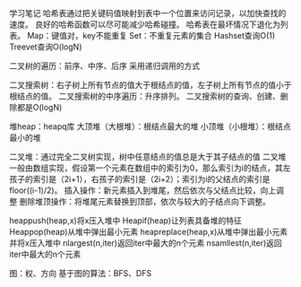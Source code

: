 学习笔记
哈希表通过把关键码值映射到表中一个位置来访问记录，以加快查找的速度。
良好的哈希函数可以尽可能减少哈希碰撞。
哈希表在最坏情况下退化为列表。
Map：键值对，key不能重复
Set：不重复元素的集合
Hashset查询O(1)
Treevet查询O(logN)

二叉树的遍历：前序、中序、后序
采用递归调用的方式

二叉搜索树：右子树上所有节点的值大于根结点的值，左子树上所有节点的值小于根结点的值。
二叉搜索树的中序遍历：升序排列。
二叉搜索树的查询、创建、删除都是O(logN)

堆heap：heapq库
大顶堆（大根堆）：根结点最大的堆
小顶堆（小根堆）：根结点最小的堆

二叉堆：通过完全二叉树实现，树中任意结点的值总是大于其子结点的值
二叉堆一般由数组实现，假设第一个元素在数组中的索引为0，那么索引为i的结点，其左孩子的索引是（2i+1），右孩子的索引是（2i+2）；索引为i的父结点的索引是floor((i-1)/2)。
插入操作：新元素插入到堆尾，然后依次与父结点比较，向上调整
删除堆顶操作：将堆尾元素替换到顶部，依次与较大的子结点向下调整。

heappush(heap,x)将x压入堆中
Heapif(heap)让列表具备堆的特征
Heappop(heap)从堆中弹出最小元素
heapreplace(heap,x)从堆中弹出最小元素并将x压入堆中
nlargest(n,iter)返回iter中最大的n个元素
nsamllest(n,iter)返回iter中最大的n个元素

图：权、方向
基于图的算法：BFS、DFS




